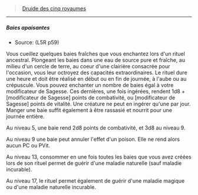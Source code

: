 ﻿---
!GenericItem
Name: Baies apaisantes
Id: l5r_druid_hd.md#baies-apaisantes
ParentLink: l5r_druid_hd.md#druide-des-cinq-royaumes
ParentName: Druide des cinq royaumes
NameLevel: 5
Source: (L5R p59)
Attributes: {}
---
> [Druide des cinq royaumes](hd_l5r_druid.md)

---

##### Baies apaisantes

- Source: (L5R p59)

Vous cueillez quelques baies fraîches que vous enchantez lors d'un rituel ancestral. Plongeant les baies dans une eau de source pure et fraîche, au milieu d'un cercle de terre, au coeur d'une clairière consacrée pour l'occasion, vous leur octroyez des capacités extraordinaires. Le rituel dure une heure et doit être réalisé en début ou en fin de journée, à l'aube ou au crépuscule. Vous pouvez enchanter un nombre de baies égal à votre modificateur de Sagesse. Ces dernières, une fois ingérées, rendent 1d8 + \[modificateur de Sagesse\] points de combativité, ou \[modificateur de Sagesse\] points de vitalité. Une créature ne peut en ingérer qu'une par jour. Manger une baie suffit également à être rassasié et nourrit pour une journée entière.

Au niveau 5, une baie rend 2d8 points de combativité, et 3d8 au niveau 9.

Au niveau 9 une baie peut annuler l'effet d'un poison. Elle ne rend alors aucun PC ou PVit.

Au niveau 13, consommer en une fois toutes les baies que vous avez créées lors de son rituel permet de guérir d'une maladie naturelle (sauf maladie incurable).

Au niveau 17, le rituel permet également de guérir d'une maladie magique ou d'une maladie naturelle incurable.

